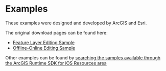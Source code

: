 # Examples

These examples were designed and developed by ArcGIS and Esri.

The original download pages can be found here:

- [Feature Layer Editing Sample](http://www.arcgis.com/home/item.html?id=2ddb261648074b9aabb22240b6975918)
- [Offline-Online Editing Sample](http://www.arcgis.com/home/item.html?id=feae3db9536c414f970302ee5f5f066a)

Other examples can be found by [searching the samples available through the ArcGIS Runtime SDK for iOS Resources area](http://resources.arcgis.com/en/help/runtime-ios-sdk/samples/index.htm)